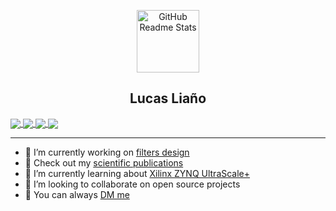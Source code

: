 <p align="center">
 <img width="100px" src="https://user-images.githubusercontent.com/49002137/122152057-06f25500-ce37-11eb-8e45-0d7ca0288693.png" align="center" alt="GitHub Readme Stats" />

 <h2 align="center">Lucas Liaño</h2>
</p>

<a href="https://github.com/lucasliano/">
  <img align="center" src="https://github-readme-stats.vercel.app/api?username=lucasliano&count_private=true&show_icons=true&theme=ayu-mirage" />
</a>
<a href="https://github.com/lucasliano/">
  <img align="center" src="https://github-readme-stats.vercel.app/api/top-langs/?username=lucasliano&layout=compact&langs_count=10&theme=ayu-mirage" />
</a>

<a href="https://github.com/lucasliano/gimbal">
  <img align="center" src="https://github-readme-stats.vercel.app/api/pin/?username=lucasliano&repo=gimbal&show_owner=true&theme=ayu-mirage" />
</a>
<a href="https://github.com/lucasliano/TC2">
  <img align="center" src="https://github-readme-stats.vercel.app/api/pin/?username=lucasliano&repo=TC2&show_owner=true&theme=ayu-mirage" />
</a>

---


- 🔭 I’m currently working on [filters design](https://github.com/lucasliano/TC2)
- 🔬 Check out my [scientific publications](https://github.com/lucasliano/publications)
- 🌱 I’m currently learning about [Xilinx ZYNQ UltraScale+](https://www.xilinx.com/products/silicon-devices/soc/zynq-ultrascale-mpsoc.html)
- 👯 I’m looking to collaborate on open source projects
- 💬  You can always [DM me](https://www.instagram.com/lucas_liano/)
